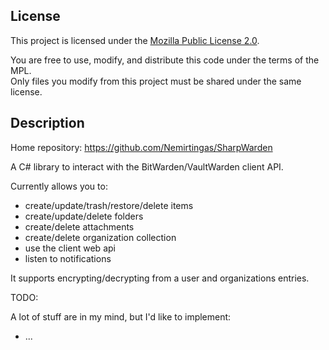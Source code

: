 ## License

This project is licensed under the [Mozilla Public License 2.0](https://www.mozilla.org/MPL/2.0/).

You are free to use, modify, and distribute this code under the terms of the MPL.  
Only files you modify from this project must be shared under the same license.

## Description

Home repository: https://github.com/Nemirtingas/SharpWarden

A C# library to interact with the BitWarden/VaultWarden client API. 

Currently allows you to:

- create/update/trash/restore/delete items
- create/update/delete folders
- create/delete attachments
- create/delete organization collection
- use the client web api
- listen to notifications

It supports encrypting/decrypting from a user and organizations entries.

TODO:

A lot of stuff are in my mind, but I'd like to implement:

- ...